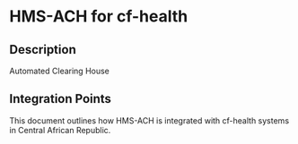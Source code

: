 # HMS-ACH for cf-health

## Description

Automated Clearing House

## Integration Points

This document outlines how HMS-ACH is integrated with cf-health systems in Central African Republic.

